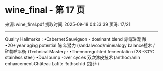 # wine_final - 第 17 页

来源: wine_final.pdf
提取时间: 2025-09-18 04:33:39
页码: 17/21

---

Quality Hallmarks :
•Cabernet Sauvignon -
dominant blend 赤霞珠混
酿
•20+ year aging potential 陈
年潜力
(sandalwood/mineralogy 
balance檀木 /矿物质平衡 )Technical Mastery :
•Thermoregulated 
fermentation (28 -30°C 
stainless steel)
•Dual pump -over cycles
双次淋皮技术
(anthocyanin 
enhancement)Château Lafite Rothschild (拉菲 )